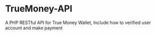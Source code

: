 # TrueMoney-API
A PHP RESTful API for True Money Wallet, Include how to verified user account and make payment
